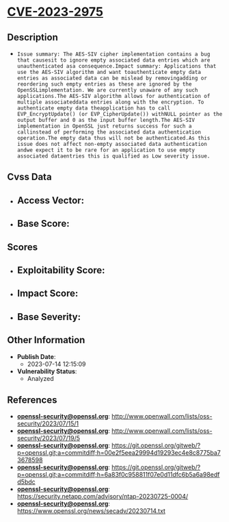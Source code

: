 
# [CVE-2023-2975](https://cve.mitre.org/cgi-bin/cvename.cgi?name=CVE-2023-2975)

## Description

- `Issue summary: The AES-SIV cipher implementation contains a bug that causesit to ignore empty associated data entries which are unauthenticated asa consequence.Impact summary: Applications that use the AES-SIV algorithm and want toauthenticate empty data entries as associated data can be mislead by removingadding or reordering such empty entries as these are ignored by the OpenSSLimplementation. We are currently unaware of any such applications.The AES-SIV algorithm allows for authentication of multiple associateddata entries along with the encryption. To authenticate empty data theapplication has to call EVP_EncryptUpdate() (or EVP_CipherUpdate()) withNULL pointer as the output buffer and 0 as the input buffer length.The AES-SIV implementation in OpenSSL just returns success for such a callinstead of performing the associated data authentication operation.The empty data thus will not be authenticated.As this issue does not affect non-empty associated data authentication andwe expect it to be rare for an application to use empty associated dataentries this is qualified as Low severity issue.`

## Cvss Data

- **Access Vector**:
  - 
- **Base Score**:
  - 

## Scores

- **Exploitability Score**:
  - 
- **Impact Score**:
  - 
- **Base Severity**:
  - 

## Other Information

- **Publish Date**:
  - 2023-07-14 12:15:09
- **Vulnerability Status**:
  - Analyzed

## References

- **openssl-security@openssl.org**: http://www.openwall.com/lists/oss-security/2023/07/15/1
- **openssl-security@openssl.org**: http://www.openwall.com/lists/oss-security/2023/07/19/5
- **openssl-security@openssl.org**: https://git.openssl.org/gitweb/?p=openssl.git;a=commitdiff;h=00e2f5eea29994d19293ec4e8c8775ba73678598
- **openssl-security@openssl.org**: https://git.openssl.org/gitweb/?p=openssl.git;a=commitdiff;h=6a83f0c958811f07e0d11dfc6b5a6a98edfd5bdc
- **openssl-security@openssl.org**: https://security.netapp.com/advisory/ntap-20230725-0004/
- **openssl-security@openssl.org**: https://www.openssl.org/news/secadv/20230714.txt
